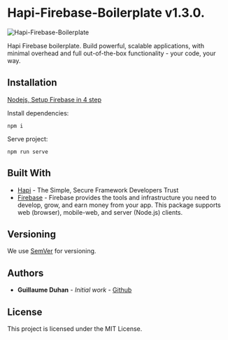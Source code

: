 # Hapi-Firebase-Boilerplate v1.3.0.

![Hapi-Firebase-Boilerplate](https://myhappyagency.com/blog/wp-content/uploads/2019/12/node_firebase_hapi.png)

Hapi Firebase boilerplate.
Build powerful, scalable applications, with minimal overhead and full out-of-the-box functionality - your code, your way.

## Installation

<a href="https://hackernoon.com/nodejs-setup-firebase-in-4-step-tutorial-example-easy-beginner-service-account-key-json-node-server-d61e803d6cc8" target="blank">Nodejs, Setup Firebase in 4 step</a>

Install dependencies:
```
npm i
```
Serve project:
```
npm run serve
```

## Built With

* [Hapi](https://github.com/hapijs/hapi) - The Simple, Secure Framework Developers Trust
* [Firebase](https://www.npmjs.com/package/firebase) - Firebase provides the tools and infrastructure you need to develop, grow, and earn money from your app. This package supports web (browser), mobile-web, and server (Node.js) clients.

## Versioning

We use [SemVer](http://semver.org/) for versioning.

## Authors

* **Guillaume Duhan** - *Initial work* - [Github](https://github.com/guillaumeduhan)

## License

This project is licensed under the MIT License.
